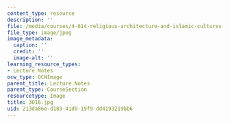 ```yaml
---
content_type: resource
description: ''
file: /media/courses/4-614-religious-architecture-and-islamic-cultures-fall-2002/213da86ed18341d919f9dd4193219bb6_3016.jpg
file_type: image/jpeg
image_metadata:
  caption: ''
  credit: ''
  image-alt: ''
learning_resource_types:
- Lecture Notes
ocw_type: OCWImage
parent_title: Lecture Notes
parent_type: CourseSection
resourcetype: Image
title: 3016.jpg
uid: 213da86e-d183-41d9-19f9-dd4193219bb6
---
```


